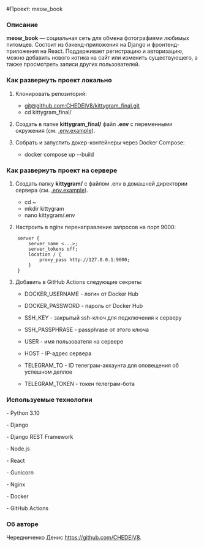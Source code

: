 ﻿#Проект: meow_book

### Описание

**meow_book** — социальная сеть для обмена фотографиями любимых питомцев. Состоит из бэкенд-приложения на Django и фронтенд-приложения на React. Поддерживает регистрацию и авторизацию, можно добавить нового котика на сайт или изменить существующего, а также просмотреть записи других пользователей.

### Как развернуть проект локально

1. Клонировать репозиторий:

	- [git@github.com:CHEDEIV8/kittygram\_final.git](git@github.com:CHEDEIV8/kittygram%5C_final.git)
	- cd kittygram\_final/

2. Создать в папке **kittygram\_final/** файл **.env** с переменными окружения (см. [.env.example](.env.example)).

3. Собрать и запустить докер-контейнеры через Docker Compose:

	- docker compose up --build

### Как развернуть проект на серверe
1. Создать папку **kittygram/** с файлом .env в домашней директории сервера (см. [.env.example](.env.example)).
	- cd ~
	- mkdir kittygram
	- nano kittygram/.env

2. Настроить в nginx перенаправление запросов на порт 9000:
```
    server { 
    	server_name <...>; 
    	server_tokens off;
    	location / { 
    		proxy_pass http://127.0.0.1:9000; 
    	}
    }
```
3. Добавить в GitHub Actions следующие секреты:

	- DOCKER\_USERNAME - логин от Docker Hub

	- DOCKER\_PASSWORD - пароль от Docker Hub

	- SSH\_KEY - закрытый ssh-ключ для подключения к серверу

	- SSH\_PASSPHRASE - passphrase от этого ключа

	- USER - имя пользователя на сервере

	- HOST - IP-адрес сервера

	- TELEGRAM\_TO - ID телеграм-аккаунта для оповещения об успешном деплое

	 - TELEGRAM\_TOKEN - токен телеграм-бота

### Используемые технологии
\- Python 3.10

\- Django

\- Django REST Framework

\- Node.js
  
\- React

\- Gunicorn

\- Nginx

\- Docker

\- GitHub Actions

### Об авторе

Чередниченко Денис https://github.com/CHEDEIV8.